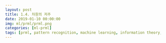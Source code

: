```yaml
---
layout: post
title: 1.4. 차원의 저주
date: 2019-01-10 00:00:00
img: ml/prml/prml.png
categories: [ml-prml] 
tags: [prml, pattern recognition, machine learning, information theory, 패턴 인식, 머신 러닝, 정보 이론, ] # add tag
---
```


